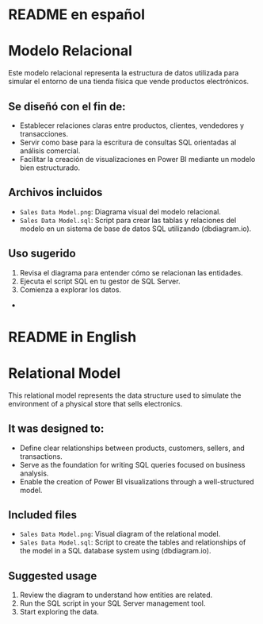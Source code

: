 # README en español

# Modelo Relacional
Este modelo relacional representa la estructura de datos utilizada para simular el entorno de una tienda física que vende productos electrónicos. 

## Se diseñó con el fin de:
- Establecer relaciones claras entre productos, clientes, vendedores y transacciones.
- Servir como base para la escritura de consultas SQL orientadas al análisis comercial.
- Facilitar la creación de visualizaciones en Power BI mediante un modelo bien estructurado.

## Archivos incluidos
- `Sales Data Model.png`: Diagrama visual del modelo relacional.
- `Sales Data Model.sql`: Script para crear las tablas y relaciones del modelo en un sistema de base de datos SQL utilizando (dbdiagram.io).

## Uso sugerido

1. Revisa el diagrama para entender cómo se relacionan las entidades.
2. Ejecuta el script SQL en tu gestor de SQL Server.
3. Comienza a explorar los datos.

-
# README in English

# Relational Model
This relational model represents the data structure used to simulate the environment of a physical store that sells electronics.

## It was designed to:
- Define clear relationships between products, customers, sellers, and transactions.
- Serve as the foundation for writing SQL queries focused on business analysis.
- Enable the creation of Power BI visualizations through a well-structured model.

## Included files
- `Sales Data Model.png`: Visual diagram of the relational model.
- `Sales Data Model.sql`: Script to create the tables and relationships of the model in a SQL database system using (dbdiagram.io).

## Suggested usage

1. Review the diagram to understand how entities are related.
2. Run the SQL script in your SQL Server management tool.
3. Start exploring the data.
